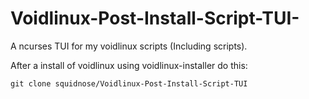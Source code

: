 # Voidlinux-Post-Install-Script-TUI-
A ncurses TUI for my voidlinux scripts (Including scripts). 

After a install of voidlinux using voidlinux-installer do this:
```
git clone squidnose/Voidlinux-Post-Install-Script-TUI
```

